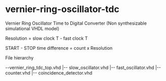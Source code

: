 # vernier-ring-oscillator-tdc
Vernier Ring Oscillator Time to Digital Converter (Non synthesizable simulational VHDL model)

Resolution = slow clock T - fast clock T

START - STOP time difference = count x Resolution

File hierarchy 

--vernier_ring_tdc_top.vhd 
    |-- slow_oscillator.vhd
    |-- fast_oscillator.vhd
    |-- counter.vhd
    |-- coincidence_detector.vhd

